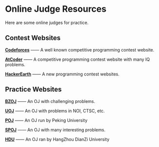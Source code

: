 # Online Judge Resources



Here are some online judges for practice. 

## Contest Websites

[**Codeforces**](http://www.codeforces.com) —— A well known competitive programming contest website.

[**AtCoder**](http://atcoder.jp) —— A competitive programming contest website with many IQ problems.

[**HackerEarth**](http://www.hackerearth.com) —— A new programming contest websites. 

## Practice Websites

[**BZOJ**](http://www.lydsy.com) —— An OJ with challenging problems.

[**UOJ**](http://uoj.ac) —— An OJ with problems in NOI, CTSC, etc. 

[**POJ**](http://www.poj.org) —— An OJ run by Peking University

[**SPOJ**](http://www.spoj.com) —— An OJ with many interesting problems.

[**HDU**](http://http://acm.hdu.edu.cn/) —— An OJ ran by HangZhou DianZi University


